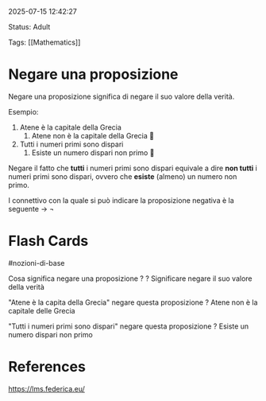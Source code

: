 2025-07-15 12:42:27

Status: Adult

Tags: [[Mathematics]]

# Negare una proposizione

Negare una proposizione significa di negare il suo valore della verità. 

Esempio:
1. Atene è la capitale della Grecia 
	1. Atene non è la capitale della Grecia 🔄
2. Tutti i numeri primi sono dispari
	1. Esiste un numero dispari non primo 🔄

Negare il fatto che **tutti** i numeri primi sono dispari equivale a dire **non tutti** i numeri primi sono dispari, ovvero che **esiste** (almeno) un numero non primo.

I connettivo con la quale si può indicare la proposizione negativa è la seguente -> $\neg$

# Flash Cards
#nozioni-di-base

Cosa significa negare una proposizione ?
?
Significare negare il suo valore della verità
<!--SR:!2025-07-21,4,270-->

"Atene è la capita della Grecia" negare questa proposizione
?
Atene non è la capitale delle Grecia
<!--SR:!2025-07-21,4,270-->

"Tutti i numeri primi sono dispari" negare questa proposizione
?
Esiste un numero dispari non primo
<!--SR:!2025-07-21,4,270-->

# References

https://lms.federica.eu/
